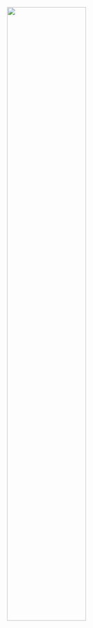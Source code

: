 <p align="center">
  <img width="60%" src="https://cdn.discordapp.com/attachments/947092663914623016/1006923876879568917/unknown.png" />
</p>
